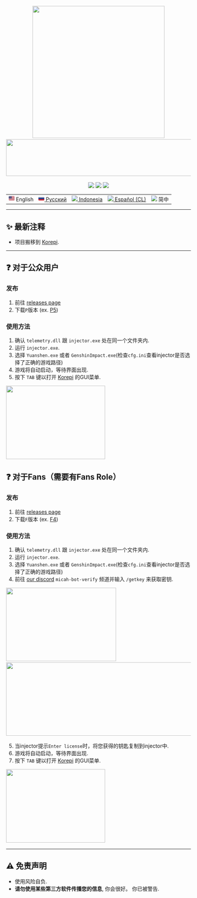 <p align="center">
  <a href="#"><img width="360" height="360" src="https://media.discordapp.net/attachments/1033549666769449002/1107009612210765955/matches.png"></a>
  <a href="#"><img width="650" height="100" src="https://share.creavite.co/FBkHy3zbN4CgWCr0.gif"></a>
</p>

<p align="center">
	<a href="https://github.com/Korepi/keyauth-cpp-library/releases"><img src="https://img.shields.io/github/downloads/Korepi/keyauth-cpp-library/total.svg?style=for-the-badge&color=darkcyan"></a>
	<a href="https://github.com/Korepi/Korepi/graphs/contributors"><img src="https://img.shields.io/github/contributors/Korepi/Korepi?style=for-the-badge&color=darkcyan"></a>
	<a href="https://discord.gg/cottonbuds"><img src="https://img.shields.io/discord/440536354544156683?label=Discord&logo=discord&style=for-the-badge&color=darkviolet"></a>
</p>

<div align="center">
<table>
  <tr>
    <td valign="center"><img src="https://github.com/twitter/twemoji/blob/master/assets/svg/1f1fa-1f1f8.svg" width="16"/> English</td>
    <td valign="center"><a href="README_ru-ru.md"><img src="https://github.com/twitter/twemoji/blob/master/assets/svg/1f1f7-1f1fa.svg" width="16"/> Русский</a></td>
    <td valign="center"><a href="README_id-id.md"><img src="https://em-content.zobj.net/thumbs/120/twitter/351/flag-indonesia_1f1ee-1f1e9.png" width="16"/> Indonesia</td>
    <td valign="center"><a href="README_es-cl.md"><img src="https://twemoji.maxcdn.com/v/13.0.0/svg/1f1e8-1f1f1.svg" width="16"/> Español (CL)</td>
    <td valign="center"><img src="https://em-content.zobj.net/thumbs/120/twitter/351/flag-china_1f1e8-1f1f3.png" width="16"/> 简中</a></td>
  </tr>
</table>
</div>

---

## ✨ 最新注释
- 项目搬移到 [Korepi](https://github.com/Korepi/Korepi).

---

## ❓ 对于公众用户

### 发布
1. 前往 [releases page](https://github.com/Korepi/keyauth-cpp-library/releases)
2. 下载`P`版本 (ex. [P5](https://github.com/Korepi/keyauth-cpp-library/releases/tag/P5))

### 使用方法
1. 确认 `telemetry.dll` 跟 `injector.exe` 处在同一个文件夹内.
2. 运行 `injector.exe`.
3. 选择 `Yuanshen.exe` 或者 `GenshinImpact.exe`(检查`cfg.ini`查看injector是否选择了正确的游戏路径)
4. 游戏将自动启动，等待界面出现.
5. 按下 `TAB` 键以打开 [Korepi](https://github.com/Korepi/Korepi) 的GUI菜单.

<a href="#"><img width="270" height="200" src="https://images.drivereasy.com/wp-content/uploads/2018/09/img_5ba9fcbbcb694.png"></a>

## ❓ 对于Fans（需要有Fans Role）

### 发布
1. 前往 [releases page](https://github.com/Korepi/keyauth-cpp-library/releases)
2. 下载`F`版本 (ex. [F4](https://github.com/Korepi/keyauth-cpp-library/releases/tag/F4))

### 使用方法
1. 确认 `telemetry.dll` 跟 `injector.exe` 处在同一个文件夹内.
2. 运行 `injector.exe`.
3. 选择 `Yuanshen.exe` 或者 `GenshinImpact.exe`(检查`cfg.ini`查看injector是否选择了正确的游戏路径)
4. 前往 [our discord](https://discord.gg/cottonbuds) `micah-bot-verify` 频道并输入 `/getkey` 来获取密钥.

<a href="#"><img width="300" height="200" src="https://cdn.discordapp.com/attachments/1126893908597669989/1128329159559622676/image.png"></a>
<a href="#"><img width="700" height="200" src="https://media.discordapp.net/attachments/1126893908597669989/1128329417521889350/Untitled.png"></a>

5. 当injector提示`Enter license`时，将您获得的钥匙复制到injector中.
6. 游戏将自动启动，等待界面出现.
7. 按下 `TAB` 键以打开 [Korepi](https://github.com/Korepi/Korepi) 的GUI菜单.

<a href="#"><img width="270" height="200" src="https://images.drivereasy.com/wp-content/uploads/2018/09/img_5ba9fcbbcb694.png"></a>

---
## ⚠ 免责声明
- 使用风险自负.
- **请勿使用某些第三方软件传播您的信息**, 你会很好。 你已被警告.
